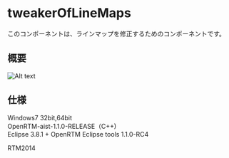 tweakerOfLineMaps
=================
このコンポーネントは、ラインマップを修正するためのコンポーネントです。  


概要
--------
![Alt text]()


仕様
--------
Windows7 32bit,64bit  
OpenRTM-aist-1.1.0-RELEASE（C++)  
Eclipse 3.8.1 + OpenRTM Eclipse tools 1.1.0-RC4

RTM2014
